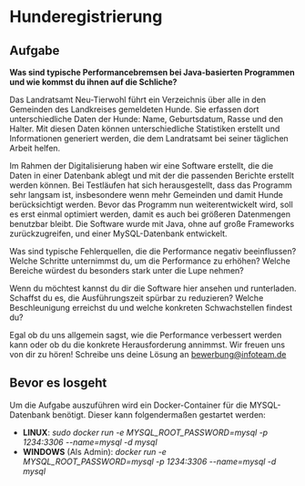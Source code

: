 # Hunderegistrierung
## Aufgabe
**Was sind typische Performancebremsen bei Java-basierten Programmen und wie kommst du ihnen auf die Schliche?**

Das Landratsamt Neu-Tierwohl führt ein Verzeichnis über alle in den Gemeinden des Landkreises gemeldeten Hunde. Sie erfassen dort unterschiedliche Daten der Hunde: Name, Geburtsdatum, Rasse und den Halter. Mit diesen Daten können unterschiedliche Statistiken erstellt und Informationen generiert werden, die dem Landratsamt bei seiner täglichen Arbeit helfen.

Im Rahmen der Digitalisierung haben wir eine Software erstellt, die die Daten in einer Datenbank ablegt und mit der die passenden Berichte erstellt werden können. Bei Testläufen hat sich herausgestellt, dass das Programm sehr langsam ist, insbesondere wenn mehr Gemeinden und damit Hunde berücksichtigt werden. Bevor das Programm nun weiterentwickelt wird, soll es erst einmal optimiert werden, damit es auch bei größeren Datenmengen benutzbar bleibt. Die Software wurde mit Java, ohne auf große Frameworks zurückzugreifen, und einer MySQL-Datenbank entwickelt. 

Was sind typische Fehlerquellen, die die Performance negativ beeinflussen? Welche Schritte unternimmst du, um die Performance zu erhöhen? Welche Bereiche würdest du besonders stark unter die Lupe nehmen?

Wenn du möchtest kannst du dir die Software hier ansehen und runterladen. Schaffst du es, die Ausführungszeit spürbar zu reduzieren? Welche Beschleunigung erreichst du und welche konkreten Schwachstellen findest du?

Egal ob du uns allgemein sagst, wie die Performance verbessert werden kann oder ob du die konkrete Herausforderung annimmst. Wir freuen uns von dir zu hören! Schreibe uns deine Lösung an bewerbung@infoteam.de 



## Bevor es losgeht
Um die Aufgabe auszuführen wird ein Docker-Container für die MYSQL-Datenbank benötigt. Dieser kann folgendermaßen gestartet werden:

- **LINUX**: *sudo docker run -e MYSQL_ROOT_PASSWORD=mysql -p 1234:3306 --name=mysql -d mysql*
- **WINDOWS** (Als Admin): *docker run -e MYSQL_ROOT_PASSWORD=mysql -p 1234:3306 --name=mysql -d mysql*
